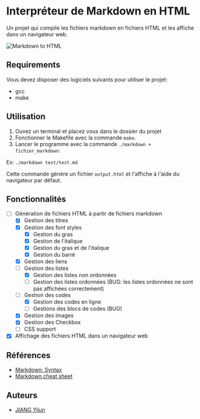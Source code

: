 # Interpréteur de Markdown en HTML
Un projet qui compile les fichiers markdown en fichiers HTML et les affiche dans un navigateur web.

![Markdown to HTML](https://thearchyhelios.com/images/INF404/Markdown%20to%20HTML.png)

## Requirements
Vous devez disposer des logiciels suivants pour utiliser le projet:
- gcc
- make

## Utilisation
1. Ouvez un terminal et placez vous dans le dossier du projet
2. Fonctionner le Makefile avec la commande ` make `.
3. Lancer le programme avec la commande ` ./markdown + fichier_markdown `:

Ex: `./markdown test/test.md`

Cette commande génère un fichier ` output.html ` et l'affiche à l'aide du navigateur par défaut.

## Fonctionnalités
- [ ] Génération de fichiers HTML à partir de fichiers markdown
  - [x] Gestion des titres
  - [x] Gestion des font styles
    - [x] Gestion du gras
    - [x] Gestion de l'italique
    - [x] Gestion du gras et de l'italique
    - [x] Gestion du barré
  - [x] Gestion des liens
  - [ ] Gestion des listes
    - [x] Gestion des listes non ordonnées
    - [ ] Gestion des listes ordonnées (BUG: les listes ordonnées ne sont pas affichées correctement)
  - [ ] Gestion des codes
    - [x] Gestion des codes en ligne
    - [ ] Gestions des blocs de codes (BUG)
  - [x] Gestion des images
  - [x] Gestion des Checkbox
  - [ ] CSS support
- [x] Affichage des fichiers HTML dans un navigateur web

## Références
- [Markdown: Syntax](https://daringfireball.net/projects/markdown/syntax)
- [Markdown cheat sheet](https://www.markdownguide.org/cheat-sheet/)

## Auteurs
- [JIANG Yilun](https://thearchyhelios.com)
